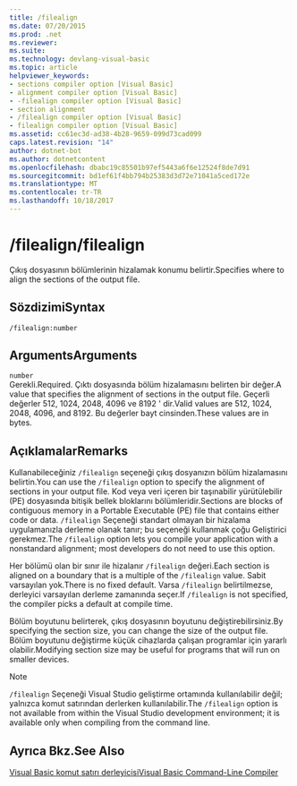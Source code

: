 ```yaml
---
title: /filealign
ms.date: 07/20/2015
ms.prod: .net
ms.reviewer: 
ms.suite: 
ms.technology: devlang-visual-basic
ms.topic: article
helpviewer_keywords:
- sections compiler option [Visual Basic]
- alignment compiler option [Visual Basic]
- -filealign compiler option [Visual Basic]
- section alignment
- /filealign compiler option [Visual Basic]
- filealign compiler option [Visual Basic]
ms.assetid: cc61ec3d-ad38-4b28-9659-099d73cad099
caps.latest.revision: "14"
author: dotnet-bot
ms.author: dotnetcontent
ms.openlocfilehash: dbabc19c85501b97ef5443a6f6e12524f8de7d91
ms.sourcegitcommit: bd1ef61f4bb794b25383d3d72e71041a5ced172e
ms.translationtype: MT
ms.contentlocale: tr-TR
ms.lasthandoff: 10/18/2017
---
```

# <a name="filealign"></a><span data-ttu-id="ffe80-102">/filealign</span><span class="sxs-lookup"><span data-stu-id="ffe80-102">/filealign</span></span>
<span data-ttu-id="ffe80-103">Çıkış dosyasının bölümlerinin hizalamak konumu belirtir.</span><span class="sxs-lookup"><span data-stu-id="ffe80-103">Specifies where to align the sections of the output file.</span></span>  
  
## <a name="syntax"></a><span data-ttu-id="ffe80-104">Sözdizimi</span><span class="sxs-lookup"><span data-stu-id="ffe80-104">Syntax</span></span>  
  
```  
/filealign:number  
```  
  
## <a name="arguments"></a><span data-ttu-id="ffe80-105">Arguments</span><span class="sxs-lookup"><span data-stu-id="ffe80-105">Arguments</span></span>  
 `number`  
 <span data-ttu-id="ffe80-106">Gerekli.</span><span class="sxs-lookup"><span data-stu-id="ffe80-106">Required.</span></span> <span data-ttu-id="ffe80-107">Çıktı dosyasında bölüm hizalamasını belirten bir değer.</span><span class="sxs-lookup"><span data-stu-id="ffe80-107">A value that specifies the alignment of sections in the output file.</span></span> <span data-ttu-id="ffe80-108">Geçerli değerler 512, 1024, 2048, 4096 ve 8192 ' dir.</span><span class="sxs-lookup"><span data-stu-id="ffe80-108">Valid values are 512, 1024, 2048, 4096, and 8192.</span></span> <span data-ttu-id="ffe80-109">Bu değerler bayt cinsinden.</span><span class="sxs-lookup"><span data-stu-id="ffe80-109">These values are in bytes.</span></span>  
  
## <a name="remarks"></a><span data-ttu-id="ffe80-110">Açıklamalar</span><span class="sxs-lookup"><span data-stu-id="ffe80-110">Remarks</span></span>  
 <span data-ttu-id="ffe80-111">Kullanabileceğiniz `/filealign` seçeneği çıkış dosyanızın bölüm hizalamasını belirtin.</span><span class="sxs-lookup"><span data-stu-id="ffe80-111">You can use the `/filealign` option to specify the alignment of sections in your output file.</span></span> <span data-ttu-id="ffe80-112">Kod veya veri içeren bir taşınabilir yürütülebilir (PE) dosyasında bitişik bellek bloklarını bölümleridir.</span><span class="sxs-lookup"><span data-stu-id="ffe80-112">Sections are blocks of contiguous memory in a Portable Executable (PE) file that contains either code or data.</span></span> <span data-ttu-id="ffe80-113">`/filealign` Seçeneği standart olmayan bir hizalama uygulamanızla derleme olanak tanır; bu seçeneği kullanmak çoğu Geliştirici gerekmez.</span><span class="sxs-lookup"><span data-stu-id="ffe80-113">The `/filealign` option lets you compile your application with a nonstandard alignment; most developers do not need to use this option.</span></span>  
  
 <span data-ttu-id="ffe80-114">Her bölümü olan bir sınır ile hizalanır `/filealign` değeri.</span><span class="sxs-lookup"><span data-stu-id="ffe80-114">Each section is aligned on a boundary that is a multiple of the `/filealign` value.</span></span> <span data-ttu-id="ffe80-115">Sabit varsayılan yok.</span><span class="sxs-lookup"><span data-stu-id="ffe80-115">There is no fixed default.</span></span> <span data-ttu-id="ffe80-116">Varsa `/filealign` belirtilmezse, derleyici varsayılan derleme zamanında seçer.</span><span class="sxs-lookup"><span data-stu-id="ffe80-116">If `/filealign` is not specified, the compiler picks a default at compile time.</span></span>  
  
 <span data-ttu-id="ffe80-117">Bölüm boyutunu belirterek, çıkış dosyasının boyutunu değiştirebilirsiniz.</span><span class="sxs-lookup"><span data-stu-id="ffe80-117">By specifying the section size, you can change the size of the output file.</span></span> <span data-ttu-id="ffe80-118">Bölüm boyutunu değiştirme küçük cihazlarda çalışan programlar için yararlı olabilir.</span><span class="sxs-lookup"><span data-stu-id="ffe80-118">Modifying section size may be useful for programs that will run on smaller devices.</span></span>  
  
> [!NOTE]
>  <span data-ttu-id="ffe80-119">`/filealign` Seçeneği Visual Studio geliştirme ortamında kullanılabilir değil; yalnızca komut satırından derlerken kullanılabilir.</span><span class="sxs-lookup"><span data-stu-id="ffe80-119">The `/filealign` option is not available from within the Visual Studio development environment; it is available only when compiling from the command line.</span></span>  
  
## <a name="see-also"></a><span data-ttu-id="ffe80-120">Ayrıca Bkz.</span><span class="sxs-lookup"><span data-stu-id="ffe80-120">See Also</span></span>  
 [<span data-ttu-id="ffe80-121">Visual Basic komut satırı derleyicisi</span><span class="sxs-lookup"><span data-stu-id="ffe80-121">Visual Basic Command-Line Compiler</span></span>](../../../visual-basic/reference/command-line-compiler/index.md)
